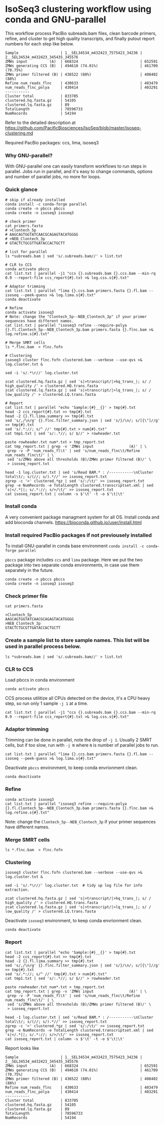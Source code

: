 # IsoSeq3 clustering workflow using conda and GNU-parallel
This workflow process PacBio subreads.bam files, clean barcode primers, refine, and cluster to get high quality transcripts, and finally putout report numbers for each step like below.
```
Sample                   | 1__SEL34534_m432423_7575423_34236 | 2__SEL34534_m432423_345435_345576
ZMWs input          (A)  | 668324                            | 652591
ZMWs generating CCS (B)  | 494610 (74.01%)                   | 461709 (70.75%)
ZMWs primer filtered (B) | 436522 (88%)                      | 408402 (88%)
Refine num_reads_flnc    | 430633                            | 403479
num_reads_flnc_polya     | 430414                            | 403291
-----------
Cluster total            | 833705
clustered.hq.fasta.gz    | 54105
clustered.lq.fasta.gz    | 89
TotalLength              | 78596733
NumRecords               | 54194
```

Refer to the detailed description at https://github.com/PacificBiosciences/IsoSeq/blob/master/isoseq-clustering.md

Required PacBio packages: ccs, lima, isoseq3

### Why GNU-parallel?
With GNU-parallel one can easily transform workflows to run steps in parallel. Jobs run in parallel, and it's easy to change commands, options and number of parallel jobs, no more for loops. 

### Quick glance
```
# skip if already installed
conda install -c conda-forge parallel
conda create -n pbccs pbccs
conda create -n isoseq3 isoseq3

# check primer
cat primers.fasta
# >Clontech_5p
# AAGCAGTGGTATCAACGCAGAGTACATGGGG
# >NEB_Clontech_3p
# GTACTCTGCGTTGATACCACTGCTT

# list for parallel
ls *subreads.bam | sed 's/.subreads.bam//' > list.txt

# CLR to CCS
conda activate pbccs
cat list.txt | parallel -j1 "ccs {}.subreads.bam {}.ccs.bam --min-rq 0.9 --report-file ccs_report{#}.txt >& log.css.s{#}.txt"

# Adaptor trimming
cat list.txt | parallel "lima {}.ccs.bam primers.fasta {}.fl.bam --isoseq --peek-guess >& log.lima.s{#}.txt" 
conda deactivate

# Refine
conda activate isoseq3
# Note: change the "Clontech_5p--NEB_Clontech_3p" if your primer sequences have different names.
cat list.txt | parallel "isoseq3 refine --require-polya {}.fl.Clontech_5p--NEB_Clontech_3p.bam primers.fasta {}.flnc.bam >& log.refine.s{#}.txt" 

# Merge SMRT cells
ls *.flnc.bam  > flnc.fofn

# Clustering
isoseq3 cluster flnc.fofn clustered.bam --verbose --use-qvs >& log.cluster.txt & 

sed -i 's/.*\r//' log.cluster.txt

zcat clustered.hq.fasta.gz | sed 's|>transcript/|>hq_trans_|; s/ / high_quality /' > clustered.HQ.trans.fasta 
zcat clustered.lq.fasta.gz | sed 's|>transcript/|>lq_trans_|; s/ / low_quality /' > clustered.LQ.trans.fasta

# Report
cat list.txt | parallel "echo 'Sample:{#}__{}' > tmp{#}.txt 
head -2 ccs_report{#}.txt >> tmp{#}.txt 
head -2 {}.fl.lima.summary >> tmp{#}.txt 
sed 's/,/\n/g' {}.flnc.filter_summary.json | sed 's/}/\n/; s/[{\"]//g' >> tmp{#}.txt
sed 's/.*://; s/^ //' tmp{#}.txt > num{#}.txt"
cat tmp1.txt | sed 's/:.*//; s/ $//' > rowheader.txt

paste rowheader.txt num*.txt > tmp_report.txt
cat tmp_report.txt | grep -v 'ZMWs input                (A)' | \
 grep -v -P 'num_reads_fl\t' | sed 's/num_reads_flnc\t/Refine num_reads_flnc\t/' | \
 sed 's/ZMWs above all thresholds (B)/ZMWs primer filtered (B)/' \
 > isoseq_report.txt 

head -1 log.cluster.txt | sed 's/Read BAM.* : /-----------\nCluster total\t/; s/(//; s/).*//' >> isoseq_report.txt
zgrep -c '>' clustered.*gz | sed 's/:/\t/' >> isoseq_report.txt
grep -e NumRecords -e TotalLength clustered.transcriptset.xml | sed 's|</.*||; s/.*://; s/>/\t/' >> isoseq_report.txt
cat isoseq_report.txt | column -s $'\t' -t -o $'\t|\t'
```

### Install conda
A very convenient package managment system for all OS.
Install conda and add bioconda channels.
https://bioconda.github.io/user/install.html

### Install required PacBio packages if not previousely installed
To install GNU-parallel in conda base environment
```conda install -c conda-forge parallel```

`pbccs` package includes `ccs` and ``lima`` package. Here we put the two package into two separate conda environments, in case use them separately in the future.
```
conda create -n pbccs pbccs
conda create -n isoseq3 isoseq3
```

### Check primer file
```
cat primers.fasta

>Clontech_5p
AAGCAGTGGTATCAACGCAGAGTACATGGGG
>NEB_Clontech_3p
GTACTCTGCGTTGATACCACTGCTT
```
### Create a sample list to store sample names. This list will be used in parallel process below.
```
ls *subreads.bam | sed 's/.subreads.bam//' > list.txt
```
### CLR to CCS
Load pbccs in conda environment
```
conda activate pbccs
```

CCS process utilitize all CPUs detected on the device, it's a CPU heavy step, so run only 1 sample `-j 1` at a time.
```
cat list.txt | parallel -j1 "ccs {}.subreads.bam {}.ccs.bam --min-rq 0.9 --report-file ccs_report{#}.txt >& log.css.s{#}.txt"
```

### Adaptor trimming
Trimming can be done in parallel, note the drop of `-j 1`. Usually 2 SMRT cells, but if too slow, run with `-j N` where `N` is number of parallel jobs to run.
```
cat list.txt | parallel "lima {}.ccs.bam primers.fasta {}.fl.bam --isoseq --peek-guess >& log.lima.s{#}.txt" 
```
Deactivate `pbccs` environment, to keep conda envrionment clean.
```
conda deactivate
```

### Refine
```
conda activate isoseq3
cat list.txt | parallel "isoseq3 refine --require-polya {}.fl.Clontech_5p--NEB_Clontech_3p.bam primers.fasta {}.flnc.bam >& log.refine.s{#}.txt" 
```
Note: change the `Clontech_5p--NEB_Clontech_3p` if your primer sequences have different names.

### Merge SMRT cells
```
ls *.flnc.bam  > flnc.fofn
```

### Clustering
```
isoseq3 cluster flnc.fofn clustered.bam --verbose --use-qvs >& log.cluster.txt & 

sed -i 's/.*\r//' log.cluster.txt  # tidy up log file for info extraction.

zcat clustered.hq.fasta.gz | sed 's|>transcript/|>hq_trans_|; s/ / high_quality /' > clustered.HQ.trans.fasta 
zcat clustered.lq.fasta.gz | sed 's|>transcript/|>lq_trans_|; s/ / low_quality /' > clustered.LQ.trans.fasta
```
Deactivate `isoseq3` environment, to keep conda envrionment clean.
```
conda deactivate
```

### Report
```
cat list.txt | parallel "echo 'Sample:{#}__{}' > tmp{#}.txt 
head -2 ccs_report{#}.txt >> tmp{#}.txt 
head -2 {}.fl.lima.summary >> tmp{#}.txt 
sed 's/,/\n/g' {}.flnc.filter_summary.json | sed 's/}/\n/; s/[{\"]//g' >> tmp{#}.txt
sed 's/.*://; s/^ //' tmp{#}.txt > num{#}.txt"
cat tmp1.txt | sed 's/:.*//; s/ $//' > rowheader.txt

paste rowheader.txt num*.txt > tmp_report.txt
cat tmp_report.txt | grep -v 'ZMWs input                (A)' | \
 grep -v -P 'num_reads_fl\t' | sed 's/num_reads_flnc\t/Refine num_reads_flnc\t/' | \
 sed 's/ZMWs above all thresholds (B)/ZMWs primer filtered (B)/' \
 > isoseq_report.txt 

head -1 log.cluster.txt | sed 's/Read BAM.* : /-----------\nCluster total\t/; s/(//; s/).*//' >> isoseq_report.txt
zgrep -c '>' clustered.*gz | sed 's/:/\t/' >> isoseq_report.txt
grep -e NumRecords -e TotalLength clustered.transcriptset.xml | sed 's|</.*||; s/.*://; s/>/\t/' >> isoseq_report.txt
cat isoseq_report.txt | column -s $'\t' -t -o $'\t|\t'
```

Report looks like
```
Sample                   | 1__SEL34534_m432423_7575423_34236 | 2__SEL34534_m432423_345435_345576
ZMWs input          (A)  | 668324                            | 652591
ZMWs generating CCS (B)  | 494610 (74.01%)                   | 461709 (70.75%)
ZMWs primer filtered (B) | 436522 (88%)                      | 408402 (88%)
Refine num_reads_flnc    | 430633                            | 403479
num_reads_flnc_polya     | 430414                            | 403291
-----------
Cluster total            | 833705
clustered.hq.fasta.gz    | 54105
clustered.lq.fasta.gz    | 89
TotalLength              | 78596733
NumRecords               | 54194
```
